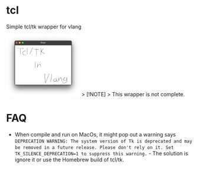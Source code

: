 # tcl
Simple tcl/tk wrapper for vlang

<img src="draw.png" alt="Draw program example" width="200"/>
> [!NOTE]
> This wrapper is not complete.

# FAQ
* When compile and run on MacOs, it might pop out a warning says `DEPRECATION WARNING: The system version of Tk is deprecated and may be removed in a future release. Please don't rely on it. Set TK_SILENCE_DEPRECATION=1 to suppress this warning.` - The solution is ignore it or use the Homebrew build of tcl/tk.
